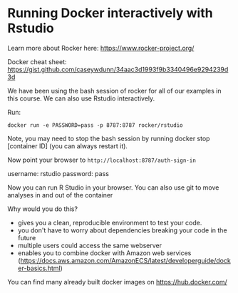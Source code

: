 # Running Docker interactively with Rstudio

Learn more about Rocker here: https://www.rocker-project.org/

Docker cheat sheet: https://gist.github.com/caseywdunn/34aac3d1993f9b3340496e9294239d3d

We have been using the bash session of rocker for all of our examples in this course. We can also use Rstudio interactively.

Run:

`docker run -e PASSWORD=pass -p 8787:8787 rocker/rstudio`

Note, you may need to stop the bash session by running docker stop [container ID] (you can always restart it).

Now point your browser to `http://localhost:8787/auth-sign-in`

username: rstudio
password: pass

Now you can run R Studio in your browser. You can also use git to move analyses in and out of the container

Why would you do this?
- gives you a clean, reproducible environment to test your code.
- you don't have to worry about dependencies breaking your code in the future
- multiple users could access the same webserver
- enables you to combine docker with Amazon web services (https://docs.aws.amazon.com/AmazonECS/latest/developerguide/docker-basics.html)

You can find many already built docker images on https://hub.docker.com/
